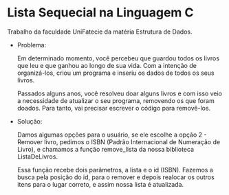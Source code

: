 # Lista Sequecial na Linguagem C
Trabalho da faculdade UniFatecie da matéria Estrutura de Dados.
- Problema:

  Em determinado momento, você percebeu que guardou todos os livros que leu e que ganhou ao longo de sua vida. Com a intenção de organizá-los, criou um programa e inseriu os dados de todos os seus livros.

  ​​​​​​​Passados alguns anos, você resolveu doar alguns livros e com isso veio a necessidade de atualizar o seu programa, removendo os que foram doados. Para tanto, vai precisar escrever o código para removê-los.

- Solução:
 
  Damos algumas opções para o usuário, se ele escolhe a opção 2 - Remover livro, pedimos o ISBN (Padrão Internacional de Numeração de Livro), e chamamos a função remove_lista da nossa biblioteca ListaDeLivros.

  Essa função recebe dois parâmetros, a lista e o id (ISBN). Fazemos a busca pela posição do id, para o remover e depois realocar os outros itens para o lugar correto, e assim nossa lista é atualizada.
